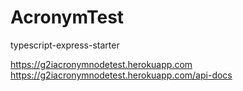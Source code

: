 # AcronymTest
typescript-express-starter

https://g2iacronymnodetest.herokuapp.com
https://g2iacronymnodetest.herokuapp.com/api-docs